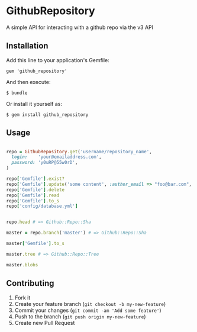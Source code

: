 # GithubRepository

A simple API for interacting with a github repo via the v3 API

## Installation

Add this line to your application's Gemfile:

    gem 'github_repository'

And then execute:

    $ bundle

Or install it yourself as:

    $ gem install github_repository

## Usage

```Ruby

repo = GithubRepository.get('username/repository_name',
  login:    'your@emailaddress.com',
  password: 'y0uRP@55w0rD',
)

repo['Gemfile'].exist?
repo['Gemfile'].update('some content', :author_email => "foo@bar.com", :message => "fixed a bug")
repo['Gemfile'].delete
repo['Gemfile'].read
repo['Gemfile'].to_s
repo['config/database.yml']


repo.head # => Github::Repo::Sha

master = repo.branch('master') # => Github::Repo::Sha

master['Gemfile'].to_s

master.tree # => Github::Repo::Tree

master.blobs


```

## Contributing

1. Fork it
2. Create your feature branch (`git checkout -b my-new-feature`)
3. Commit your changes (`git commit -am 'Add some feature'`)
4. Push to the branch (`git push origin my-new-feature`)
5. Create new Pull Request
